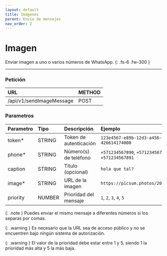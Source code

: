 ```yaml
---
layout: default
title: Imágenes
parent: Envio de mensajes
nav_order: 2
---
```


# Imagen

Enviar imagen a uno o varios números de WhatsApp.
{: .fs-6 .fw-300 }

---

### Petición

| URL                      | METHOD |
| :----------------------- | :----- |
| /api/v1/sendImageMessage | POST   |

### Parametros

| Parametro | Tipo   | Descripción            | Ejemplo                                         |
| :-------- | :----- | :--------------------- | :---------------------------------------------- |
| token\*   | STRING | Token de autenticación | `123e4567-e89b-12d3-a456-426614174000`          |
| phone\*   | STRING | Número(s) de teléfono  | `+571234567890`, `+571234567890, +571234567891` |
| caption   | STRING | Titulo (opcional)      | `hola que tal?`                                 |
| image\*   | STRING | URL de la imagen       | `https://picsum.photos/200/300`                 |
| priority  | NUMBER | Prioridad del mensaje  | `1`, `2`, `3`, `4`, `5`                         |

{: .note }
Puedes enviar el mismo mensaje a diferentes números si los separas por comas.

{: .warning }
Es necesario que la URL sea de acceso público y no se encuentren bajo ningún sistema de autorización.

{: .warning }
El valor de la prioridad debe estar entre 1 y 5, siendo 1 la prioridad más alta y 5 la más baja.
